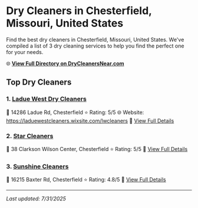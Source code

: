 # Dry Cleaners in Chesterfield, Missouri, United States

Find the best dry cleaners in Chesterfield, Missouri, United States. We've compiled a list of 3 dry cleaning services to help you find the perfect one for your needs.

🌐 **[View Full Directory on DryCleanersNear.com](https://drycleanersnear.com/city/US/Missouri/Chesterfield)**

## Top Dry Cleaners

### 1. [Ladue West Dry Cleaners](https://drycleanersnear.com/dryCleaner/686f1ef51cef475d4de83f6a/ladue-west-dry-cleaners)
📍 14286 Ladue Rd, Chesterfield
⭐ Rating: 5/5
🌐 Website: https://laduewestcleaners.wixsite.com/lwcleaners
🔗 [View Full Details](https://drycleanersnear.com/dryCleaner/686f1ef51cef475d4de83f6a/ladue-west-dry-cleaners)

### 2. [Star Cleaners](https://drycleanersnear.com/dryCleaner/686f1f3f1cef475d4de841a5/star-cleaners)
📍 38 Clarkson Wilson Center, Chesterfield
⭐ Rating: 5/5
🔗 [View Full Details](https://drycleanersnear.com/dryCleaner/686f1f3f1cef475d4de841a5/star-cleaners)

### 3. [Sunshine Cleaners](https://drycleanersnear.com/dryCleaner/686f1f041cef475d4de83fcb/sunshine-cleaners)
📍 16215 Baxter Rd, Chesterfield
⭐ Rating: 4.8/5
🔗 [View Full Details](https://drycleanersnear.com/dryCleaner/686f1f041cef475d4de83fcb/sunshine-cleaners)


---

*Last updated: 7/31/2025*

